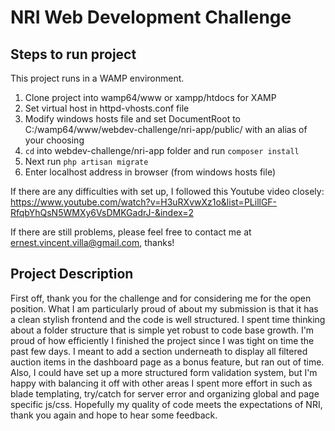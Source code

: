 # NRI Web Development Challenge

## Steps to run project

This project runs in a WAMP environment. 

1. Clone project into wamp64/www or xampp/htdocs for XAMP
2. Set virtual host in httpd-vhosts.conf file 
3. Modify windows hosts file and set DocumentRoot to C:/wamp64/www/webdev-challenge/nri-app/public/ with an alias of your choosing
4. `cd` into webdev-challenge/nri-app folder and run `composer install`
5. Next run `php artisan migrate`
6. Enter localhost address in browser (from windows hosts file)

If there are any difficulties with set up, I followed this Youtube video closely: https://www.youtube.com/watch?v=H3uRXvwXz1o&list=PLillGF-RfqbYhQsN5WMXy6VsDMKGadrJ-&index=2

If there are still problems, please feel free to contact me at ernest.vincent.villa@gmail.com, thanks!

## Project Description
First off, thank you for the challenge and for considering me for the open position. What I am particularly proud of about my submission is that it has a clean stylish frontend and the code is well structured. I spent time thinking about a folder structure that is simple yet robust to code base growth.  I'm proud of how efficiently I finished the project since I was tight on time the past few days. I meant to add a section underneath to display all filtered auction items in the dashboard page as a bonus feature, but ran out of time. Also, I could have set up a more structured form validation system, but I'm happy with balancing it off with other areas I spent more effort in such as blade templating, try/catch for server error and organizing global and page specific js/css. Hopefully my quality of code meets the expectations of NRI, thank you again and hope to hear some feedback.



